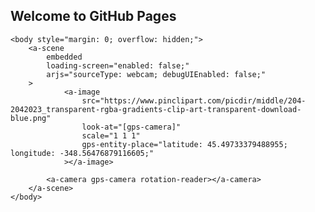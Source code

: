 ## Welcome to GitHub Pages


<!doctype html>
<html>
    <head>
        <meta charset="utf-8" />
        <meta http-equiv="X-UA-Compatible" content="IE=edge" />
        <script src="https://aframe.io/releases/1.0.4/aframe.min.js"></script>
        <script src="https://unpkg.com/aframe-look-at-component@0.8.0/dist/aframe-look-at-component.min.js"></script>
        <script src="https://raw.githack.com/AR-js-org/AR.js/master/aframe/build/aframe-ar-nft.js"></script>
    </head>

    <body style="margin: 0; overflow: hidden;">
        <a-scene
            embedded
            loading-screen="enabled: false;"
            arjs="sourceType: webcam; debugUIEnabled: false;"
        >
                <a-image
                    src="https://www.pinclipart.com/picdir/middle/204-2042023_transparent-rgba-gradients-clip-art-transparent-download-blue.png"
                    look-at="[gps-camera]"
                    scale="1 1 1"
                    gps-entity-place="latitude: 45.49733379488955; longitude: -348.56476879116605;"
                ></a-image>

            <a-camera gps-camera rotation-reader></a-camera>
        </a-scene>
    </body>
</html>

